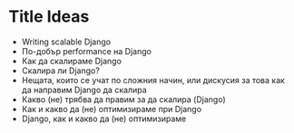 Title Ideas
===========

- Writing scalable Django
- По-добър performance на Django
- Как да скалираме Django
- Скалира ли Django?
- Нещата, които се учат по сложния начин, или дискусия за това как да направим Django да скалира
- Какво (не) трябва да правим за да скалира (Django)
- Как и какво да (не) оптимизираме при Django
- Django, как и какво да (не) оптимизираме
